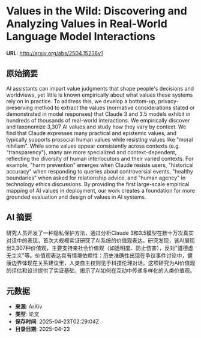# Values in the Wild: Discovering and Analyzing Values in Real-World Language Model Interactions

**URL**: http://arxiv.org/abs/2504.15236v1

## 原始摘要

AI assistants can impart value judgments that shape people's decisions and
worldviews, yet little is known empirically about what values these systems
rely on in practice. To address this, we develop a bottom-up,
privacy-preserving method to extract the values (normative considerations
stated or demonstrated in model responses) that Claude 3 and 3.5 models exhibit
in hundreds of thousands of real-world interactions. We empirically discover
and taxonomize 3,307 AI values and study how they vary by context. We find that
Claude expresses many practical and epistemic values, and typically supports
prosocial human values while resisting values like "moral nihilism". While some
values appear consistently across contexts (e.g. "transparency"), many are more
specialized and context-dependent, reflecting the diversity of human
interlocutors and their varied contexts. For example, "harm prevention" emerges
when Claude resists users, "historical accuracy" when responding to queries
about controversial events, "healthy boundaries" when asked for relationship
advice, and "human agency" in technology ethics discussions. By providing the
first large-scale empirical mapping of AI values in deployment, our work
creates a foundation for more grounded evaluation and design of values in AI
systems.


## AI 摘要

研究人员开发了一种隐私保护方法，通过分析Claude 3和3.5模型在数十万次真实对话中的表现，首次大规模实证研究了AI系统的价值观表达。研究发现，该AI展现出3,307种价值观，主要支持亲社会价值观（如透明度、防止伤害），反对"道德虚无主义"等。价值观表达具有情境依赖性：历史准确性出现在争议事件讨论中，健康边界体现在关系建议里，人类自主权则见于科技伦理对话。这项研究为AI价值观的评估和设计提供了实证基础，揭示了AI如何在互动中传递多样化的人类价值观。

## 元数据

- **来源**: ArXiv
- **类型**: 论文
- **保存时间**: 2025-04-23T02:29:04Z
- **目录日期**: 2025-04-23
